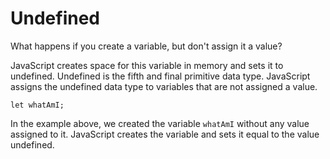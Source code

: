# Undefined

What happens if you create a variable, but don't assign it a value?

JavaScript creates space for this variable in memory and sets it to undefined. Undefined is the fifth and final primitive data type. JavaScript assigns the undefined data type to variables that are not assigned a value.

`let whatAmI;`

In the example above, we created the variable `whatAmI` without any value assigned to it. JavaScript creates the variable and sets it equal to the value undefined.